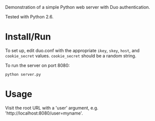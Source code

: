 Demonstration of a simple Python web server with Duo authentication.

Tested with Python 2.6.

# Install/Run

To set up, edit duo.conf with the appropriate `ikey`, `skey`, `host`,
and `cookie_secret` values.  `cookie_secret` should be a random string.

To run the server on port 8080:

    python server.py

# Usage

Visit the root URL with a 'user' argument, e.g.
'http://localhost:8080/user=myname'.



